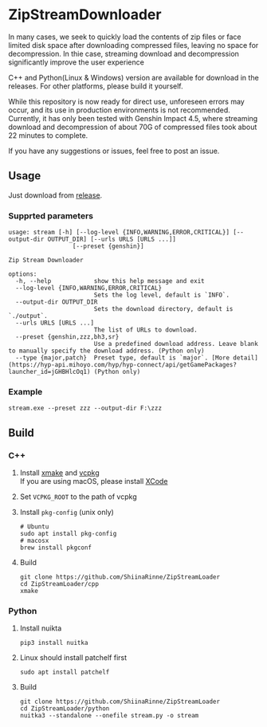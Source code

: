 # ZipStreamDownloader

In many cases, we seek to quickly load the contents of zip files or face limited disk space after downloading compressed files, leaving no space for decompression. In thie case, streaming download and decompression significantly improve the user experience

C++ and Python(Linux & Windows) version are available for download in the releases. 
For other platforms, please build it yourself.

While this repository is now ready for direct use, unforeseen errors may occur, and its use in production environments is not recommended. 
Currently, it has only been tested with Genshin Impact 4.5, where streaming download and decompression of about 70G of compressed files took about 22 minutes to complete.

If you have any suggestions or issues, feel free to post an issue.

## Usage
Just download from [release](https://github.com/ShiinaRinne/stream_zip_downloader/releases).
### Supprted parameters
```
usage: stream [-h] [--log-level {INFO,WARNING,ERROR,CRITICAL}] [--output-dir OUTPUT_DIR] [--urls URLS [URLS ...]]
                  [--preset {genshin}]

Zip Stream Downloader

options:
  -h, --help            show this help message and exit
  --log-level {INFO,WARNING,ERROR,CRITICAL}
                        Sets the log level, default is `INFO`.
  --output-dir OUTPUT_DIR
                        Sets the download directory, default is `./output`.
  --urls URLS [URLS ...]
                        The list of URLs to download.
  --preset {genshin,zzz,bh3,sr}
                        Use a predefined download address. Leave blank to manually specify the download address. (Python only)
  --type {major,patch}  Preset type, default is `major`. [More detail](https://hyp-api.mihoyo.com/hyp/hyp-connect/api/getGamePackages?launcher_id=jGHBHlcOq1) (Python only)
```

### Example
```
stream.exe --preset zzz --output-dir F:\zzz
```


## Build
### C++
1. Install [xmake](https://github.com/xmake-io/xmake?tab=readme-ov-file#installation) and [vcpkg](https://github.com/microsoft/vcpkg?tab=readme-ov-file#getting-started)  
   If you are using macOS, please install [XCode](https://apps.apple.com/us/app/xcode/id497799835)
2. Set `VCPKG_ROOT` to the path of vcpkg  

3. Install `pkg-config` (unix only)
    ```shell
    # Ubuntu
    sudo apt install pkg-config
    # macosx
    brew install pkgconf
    ```
4. Build
    ```shell
    git clone https://github.com/ShiinaRinne/ZipStreamLoader
    cd ZipStreamLoader/cpp
    xmake
    ```

### Python
1. Install nuikta
    ```shell
    pip3 install nuitka
    ```
2. Linux should install patchelf first
    ```shell
    sudo apt install patchelf
    ```
3. Build
    ```shell
    git clone https://github.com/ShiinaRinne/ZipStreamLoader
    cd ZipStreamLoader/python
    nuitka3 --standalone --onefile stream.py -o stream
    ```
